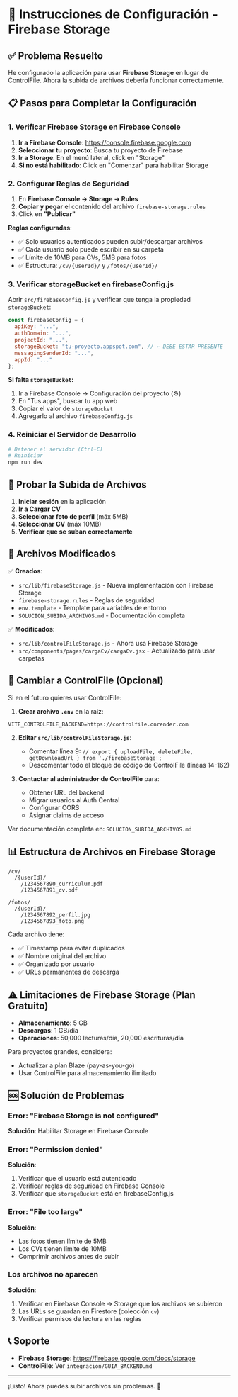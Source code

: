 # 🔧 Instrucciones de Configuración - Firebase Storage

## ✅ Problema Resuelto

He configurado la aplicación para usar **Firebase Storage** en lugar de ControlFile. Ahora la subida de archivos debería funcionar correctamente.

## 📋 Pasos para Completar la Configuración

### 1. Verificar Firebase Storage en Firebase Console

1. **Ir a Firebase Console**: https://console.firebase.google.com
2. **Seleccionar tu proyecto**: Busca tu proyecto de Firebase
3. **Ir a Storage**: En el menú lateral, click en "Storage"
4. **Si no está habilitado**: Click en "Comenzar" para habilitar Storage

### 2. Configurar Reglas de Seguridad

1. En **Firebase Console → Storage → Rules**
2. **Copiar y pegar** el contenido del archivo `firebase-storage.rules`
3. Click en **"Publicar"**

**Reglas configuradas**:
- ✅ Solo usuarios autenticados pueden subir/descargar archivos
- ✅ Cada usuario solo puede escribir en su carpeta
- ✅ Límite de 10MB para CVs, 5MB para fotos
- ✅ Estructura: `/cv/{userId}/` y `/fotos/{userId}/`

### 3. Verificar storageBucket en firebaseConfig.js

Abrir `src/firebaseConfig.js` y verificar que tenga la propiedad `storageBucket`:

```javascript
const firebaseConfig = {
  apiKey: "...",
  authDomain: "...",
  projectId: "...",
  storageBucket: "tu-proyecto.appspot.com", // ← DEBE ESTAR PRESENTE
  messagingSenderId: "...",
  appId: "..."
};
```

**Si falta `storageBucket`:**
1. Ir a Firebase Console → Configuración del proyecto (⚙️)
2. En "Tus apps", buscar tu app web
3. Copiar el valor de `storageBucket`
4. Agregarlo al archivo `firebaseConfig.js`

### 4. Reiniciar el Servidor de Desarrollo

```powershell
# Detener el servidor (Ctrl+C)
# Reiniciar
npm run dev
```

## 🧪 Probar la Subida de Archivos

1. **Iniciar sesión** en la aplicación
2. **Ir a Cargar CV**
3. **Seleccionar foto de perfil** (máx 5MB)
4. **Seleccionar CV** (máx 10MB)
5. **Verificar que se suban correctamente**

## 📁 Archivos Modificados

✅ **Creados**:
- `src/lib/firebaseStorage.js` - Nueva implementación con Firebase Storage
- `firebase-storage.rules` - Reglas de seguridad
- `env.template` - Template para variables de entorno
- `SOLUCION_SUBIDA_ARCHIVOS.md` - Documentación completa

✅ **Modificados**:
- `src/lib/controlFileStorage.js` - Ahora usa Firebase Storage
- `src/components/pages/cargaCv/cargaCv.jsx` - Actualizado para usar carpetas

## 🔄 Cambiar a ControlFile (Opcional)

Si en el futuro quieres usar ControlFile:

1. **Crear archivo `.env`** en la raíz:
```env
VITE_CONTROLFILE_BACKEND=https://controlfile.onrender.com
```

2. **Editar `src/lib/controlFileStorage.js`**:
   - Comentar línea 9: `// export { uploadFile, deleteFile, getDownloadUrl } from './firebaseStorage';`
   - Descomentar todo el bloque de código de ControlFile (líneas 14-162)

3. **Contactar al administrador de ControlFile** para:
   - Obtener URL del backend
   - Migrar usuarios al Auth Central
   - Configurar CORS
   - Asignar claims de acceso

Ver documentación completa en: `SOLUCION_SUBIDA_ARCHIVOS.md`

## 📊 Estructura de Archivos en Firebase Storage

```
/cv/
  /{userId}/
    /1234567890_curriculum.pdf
    /1234567891_cv.pdf

/fotos/
  /{userId}/
    /1234567892_perfil.jpg
    /1234567893_foto.png
```

Cada archivo tiene:
- ✅ Timestamp para evitar duplicados
- ✅ Nombre original del archivo
- ✅ Organizado por usuario
- ✅ URLs permanentes de descarga

## ⚠️ Limitaciones de Firebase Storage (Plan Gratuito)

- **Almacenamiento**: 5 GB
- **Descargas**: 1 GB/día
- **Operaciones**: 50,000 lecturas/día, 20,000 escrituras/día

Para proyectos grandes, considera:
- Actualizar a plan Blaze (pay-as-you-go)
- Usar ControlFile para almacenamiento ilimitado

## 🆘 Solución de Problemas

### Error: "Firebase Storage is not configured"

**Solución**: Habilitar Storage en Firebase Console

### Error: "Permission denied"

**Solución**: 
1. Verificar que el usuario está autenticado
2. Verificar reglas de seguridad en Firebase Console
3. Verificar que `storageBucket` está en firebaseConfig.js

### Error: "File too large"

**Solución**: 
- Las fotos tienen límite de 5MB
- Los CVs tienen límite de 10MB
- Comprimir archivos antes de subir

### Los archivos no aparecen

**Solución**:
1. Verificar en Firebase Console → Storage que los archivos se subieron
2. Las URLs se guardan en Firestore (colección `cv`)
3. Verificar permisos de lectura en las reglas

## 📞 Soporte

- **Firebase Storage**: https://firebase.google.com/docs/storage
- **ControlFile**: Ver `integracion/GUIA_BACKEND.md`

---

¡Listo! Ahora puedes subir archivos sin problemas. 🚀

